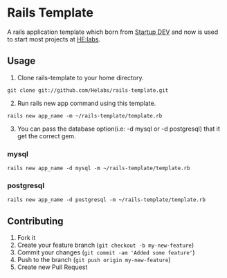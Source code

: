 # Rails Template

A rails application template which born from [Startup DEV][startupdev] and now is used to start most projects at [HE:labs][helabs].

## Usage

1. Clone rails-template to your home directory.
```
git clone git://github.com/Helabs/rails-template.git
```

2. Run rails new app command using this template.
```
rails new app_name -m ~/rails-template/template.rb
```

3. You can pass the database option(i.e: -d mysql or -d postgresql) that it get the correct gem.

### mysql
```
rails new app_name -d mysql -m ~/rails-template/template.rb
```

### postgresql
```
rails new app_name -d postgresql -m ~/rails-template/template.rb
```

## Contributing

1. Fork it
2. Create your feature branch (`git checkout -b my-new-feature`)
3. Commit your changes (`git commit -am 'Added some feature'`)
4. Push to the branch (`git push origin my-new-feature`)
5. Create new Pull Request


[startupdev]: http://startupdev.com.br
[helabs]: http://helabs.com.br